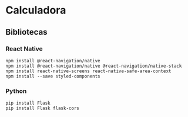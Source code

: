 # Calculadora

## Bibliotecas
### React Native
    npm install @react-navigation/native
    npm install @react-navigation/native @react-navigation/native-stack
    npm install react-native-screens react-native-safe-area-context
    npm install --save styled-components
### Python
    pip install Flask
    pip install Flask flask-cors